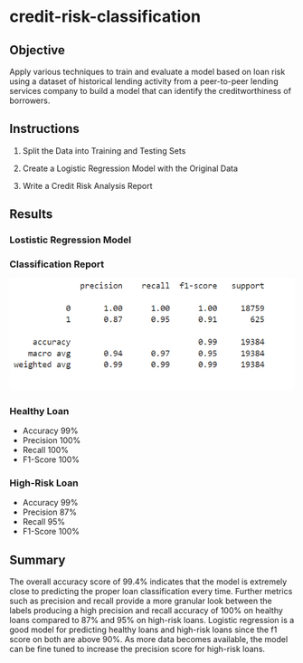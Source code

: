 # credit-risk-classification

## Objective 

Apply various techniques to train and evaluate a model based on loan risk using a dataset of historical lending activity from a peer-to-peer lending services company to build a model that can identify the creditworthiness of borrowers.

## Instructions

1. Split the Data into Training and Testing Sets

2. Create a Logistic Regression Model with the Original Data

3. Write a Credit Risk Analysis Report

## Results

### Lostistic Regression Model

### Classification Report

![Classification Report](Credit_Risk/Images/classification_report_credit_risk_classification.png)

### Healthy Loan 
- Accuracy 99%
- Precision 100%
- Recall 100%
- F1-Score 100%

### High-Risk Loan
- Accuracy 99%
- Precision 87%
- Recall 95%
- F1-Score 100%

## Summary

The overall accuracy score of 99.4% indicates that the model is extremely close to predicting the proper loan classification every time. Further metrics such as precision and recall provide a more granular look between the labels producing a high precision and recall accuracy of 100% on healthy loans compared to 87% and 95% on high-risk loans.  Logistic regression is a good model for predicting healthy loans and high-risk loans since the f1 score on both are above 90%.  As more data becomes available, the model can be fine tuned to increase the precision score for high-risk loans. 
